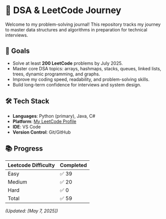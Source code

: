 # 🧠 DSA & LeetCode Journey

Welcome to my problem-solving journal! This repository tracks my journey to master data structures and algorithms in preparation for technical interviews.

## 🎯 Goals

- Solve at least **200 LeetCode** problems by July 2025.
- Master core DSA topics: arrays, hashmaps, stacks, queues, linked lists, trees, dynamic programming, and graphs.
- Improve my coding speed, readability, and problem-solving skills.
- Build long-term confidence for interviews and system design.

## 🛠️ Tech Stack

- **Languages**: Python (primary), Java, C#
- **Platform**: [My LeetCode Profile](https://leetcode.com/u/austenzhang/)
- **IDE**: VS Code  
- **Version Control**: Git/GitHub

## 📚 Progress

| Leetcode Difficulty          | Completed |
|------------------|-----------|
| Easy | ✅ 39     |
| Medium | ✅ 20     |
| Hard | ✅ 0     |
| Total             | ✅ 59     |

_(Updated: [May 7, 2025])_

